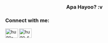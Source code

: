 <h3 align="center">Apa Hayoo? :v</h3>

<h3 align="left">Connect with me:</h3>
<p align="left">
<a href="https://linkedin.com/in/hugo-sabdo" target="blank"><img align="center" src="https://raw.githubusercontent.com/rahuldkjain/github-profile-readme-generator/master/src/images/icons/Social/linked-in-alt.svg" alt="hugo-sabdo" height="30" width="40" /></a>
<a href="https://instagram.com/hugo_sabdo" target="blank"><img align="center" src="https://raw.githubusercontent.com/rahuldkjain/github-profile-readme-generator/master/src/images/icons/Social/instagram.svg" alt="hugo_sabdo" height="30" width="40" /></a>
</p>

